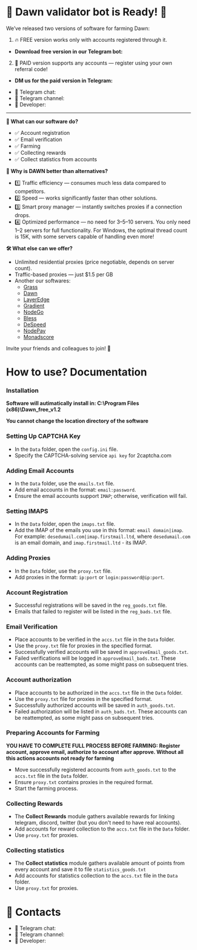 # 🎉 Dawn validator bot is Ready! 🎉
We’ve released two versions of software for farming Dawn:

1) 🔥 FREE version works only with accounts registered through it.
  * **Download free version in our Telegram bot:** 

2) 💎 PAID version supports any accounts — register using your own referral code!
  * **DM us for the paid version in Telegram:** 

- 📩 Telegram chat: 
- 📩 Telegram channel: 
- 📩 Developer: 

- - -

**🚀 What can our software do?**

* ✅ Account registration
* ✅ Email verification
* ✅ Farming
* ✅ Collecting rewards
* ✅ Collect statistics from accounts

**💪 Why is DAWN better than alternatives?**

* 1️⃣ Traffic efficiency — consumes much less data compared to competitors.
* 2️⃣ Speed — works significantly faster than other solutions.
* 3️⃣ Smart proxy manager — instantly switches proxies if a connection drops.
* 4️⃣ Optimized performance — no need for 3–5–10 servers. You only need 1–2 servers for full functionality. For Windows, the optimal thread count is 15K, with some servers capable of handling even more!

**🛠 What else can we offer?**

* Unlimited residential proxies (price negotiable, depends on server count).
* Traffic-based proxies — just $1.5 per GB 
* Another our softwares:
   * [Grass](https://github.com/CryptoDepin/grass-bot)
   * [Dawn](https://github.com/CryptoDepin/dawn-validator-bot)
   * [LayerEdge](https://github.com/CryptoDepin/layeredge-bot)
   * [Gradient](https://github.com/CryptoDepin/gradient-network-bot)
   * [NodeGo](https://github.com/CryptoDepin/nodego-bot)
   * [Bless](https://github.com/CryptoDepin/bless-network-bot)
   * [DeSpeed](https://github.com/CryptoDepin/despeed-bot)
   * [NodePay](https://github.com/CryptoDepin/nodepay-bot)
   * [Monadscore](https://github.com/CryptoDepin/monadscore-bot)

Invite your friends and colleagues to join! 🚀

# How to use? Documentation
### Installation
**Software will autimatically install in: C:\Program Files (x86)\Dawn_free_v1.2**

**You cannot change the location directory of the software**

### Setting Up CAPTCHA Key
* In the `Data` folder, open the `config.ini` file.
* Specify the CAPTCHA-solving service `api key` for 2captcha.com

### Adding Email Accounts
* In the `Data` folder, use the `emails.txt` file.
* Add email accounts in the format: `email:password`.
* Ensure the email accounts support `IMAP`; otherwise, verification will fail.

### Setting IMAPS
* In the `Data` folder, open the `imaps.txt` file.
* Add the IMAP of the emails you use in this format: `email domain|imap`. For example: `desedumail.com|imap.firstmail.ltd`, where `desedumail.com` is an email domain, and `imap.firstmail.ltd` - its IMAP.

### Adding Proxies
* In the `Data` folder, use the `proxy.txt` file.
* Add proxies in the format: `ip:port` or `login:password@ip:port`.

### Account Registration
* Successful registrations will be saved in the `reg_goods.txt` file.
* Emails that failed to register will be listed in the `reg_bads.txt` file.

### Email Verification
* Place accounts to be verified in the `accs.txt` file in the `Data` folder.
* Use the `proxy.txt` file for proxies in the specified format.
* Successfully verified accounts will be saved in `approveEmail_goods.txt`.
* Failed verifications will be logged in `approveEmail_bads.txt`. These accounts can be reattempted, as some might pass on subsequent tries.

### Account authorization
* Place accounts to be authorized in the `accs.txt` file in the `Data` folder.
* Use the `proxy.txt` file for proxies in the specified format.
* Successfully authorized accounts will be saved in `auth_goods.txt`.
* Failed authorization will be listed in `auth_bads.txt`. These accounts can be reattempted, as some might pass on subsequent tries.

### Preparing Accounts for Farming
**YOU HAVE TO COMPLETE FULL PROCESS BEFORE FARMING: Register account, approve email, authorize to account after approve. Without all this actions accounts not ready for farming**
* Move successfully registered accounts from `auth_goods.txt` to the `accs.txt` file in the `Data` folder.
* Ensure `proxy.txt` contains proxies in the required format.
* Start the farming process.

### Collecting Rewards
* The **Collect Rewards** module gathers available rewards for linking telegram, discord, twitter (but you don't need to have real accounts).
* Add accounts for reward collection to the `accs.txt` file in the `Data` folder.
* Use `proxy.txt` for proxies.

### Collecting statistics
* The **Collect statistics** module gathers available amount of points from every account and save it to file `statistics_goods.txt`
* Add accounts for statistics collection to the `accs.txt` file in the `Data` folder.
* Use `proxy.txt` for proxies.

# 🔗 Contacts
* 📩 Telegram chat: 
* 📩 Telegram channel: 
* 📩 Developer: 
